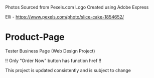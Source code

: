 Photos Sourced from Pexels.com Logo Created using Adobe Express

Elli - https://www.pexels.com/photo/slice-cake-1854652/
# Product-Page
Tester Business Page (Web Design Project)

!! Only "Order Now" button has function href !!

This project is updated consistently and is subject to change

